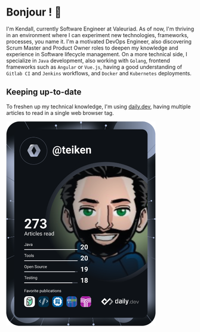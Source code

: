 # Bonjour ! 🥖

I'm Kendall, currently Software Engineer at Valeuriad. As of now, I'm thriving in an environment where I can experiment new technologies, frameworks, processes, you name it. I'm a motivated DevOps Engineer, also discovering Scrum Master and Product Owner roles to deepen my knowledge and experience in Software lifecycle management. On a more technical side, I specialize in `Java` development, also working with `Golang`, frontend frameworks such as `Angular` or `Vue.js`, having a good understanding of `Gitlab CI` and `Jenkins` workflows, and `Docker` and `Kubernetes` deployments.

## Keeping up-to-date

To freshen up my technical knowledge, I'm using [daily.dev](https://daily.dev/), having multiple articles to read in a single web browser tag.

<a href="https://app.daily.dev/DailyDevTips"><img src="https://github.com/CapKicklee/CapKicklee/blob/main/devcard.svg" width="400" alt="Kendall Forest's Dev Card"/></a>



<!--
**CapKicklee/CapKicklee** is a ✨ _special_ ✨ repository because its `README.md` (this file) appears on your GitHub profile.

Here are some ideas to get you started:

- 🔭 I’m currently working on ...
- 🌱 I’m currently learning ...
- 👯 I’m looking to collaborate on ...
- 🤔 I’m looking for help with ...
- 💬 Ask me about ...
- 📫 How to reach me: ...
- 😄 Pronouns: ...
- ⚡ Fun fact: ...
-->
